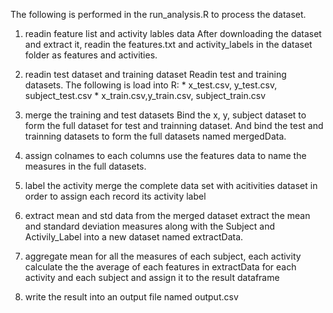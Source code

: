The following is performed in the run_analysis.R to process the dataset.
1. readin feature list and activity lables data
    After downloading the dataset and extract it, readin the features.txt and activity_labels in the dataset folder as features and activities. 

2. readin test dataset and training dataset
    Readin test and training datasets. The following is load into R:
       * x_test.csv, y_test.csv, subject_test.csv
       * x_train.csv,y_train.csv, subject_train.csv

3. merge the training and test datasets 
    Bind the x, y, subject dataset to form the full dataset for test and trainning dataset.
    And bind the test and trainning datasets to form the full datasets named mergedData.

4. assign colnames to each columns
    use the features data to name the measures in the full datasets.

5. label the activity
    merge the complete data set with acitivities dataset in order to assign each record its activity label

6. extract mean and std data from the merged dataset
    extract the mean and standard deviation measures along with the Subject and Activily_Label into a new dataset named extractData. 

7. aggregate mean for all the measures of each subject, each activity
    calculate the the average of each features in extractData for each activity and each subject and assign it to the result dataframe

8. write the result into an output file named output.csv

